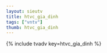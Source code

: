 ```yaml
--- 
layout: sieutv
title: htvc_gia_dinh
tags: ["vntv"]
thumb: htvc_gia_dinh
---
```

{% include tvadv key=htvc_gia_dinh %}
